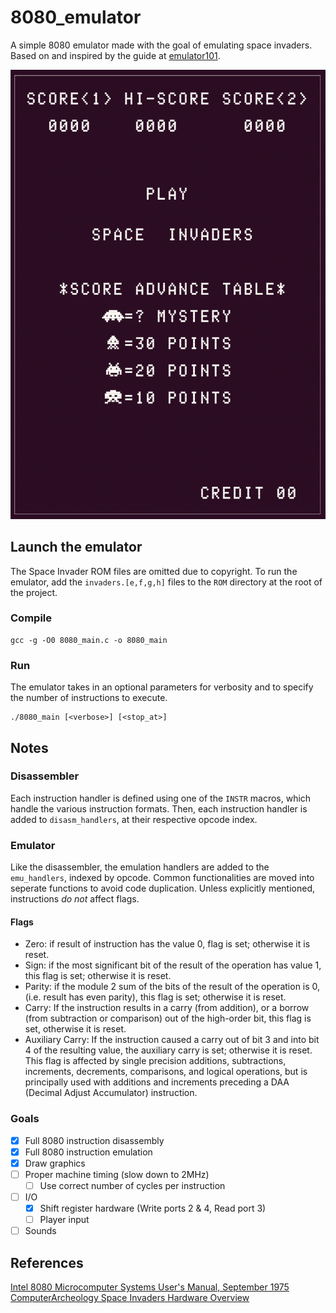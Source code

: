 # 8080_emulator

A simple 8080 emulator made with the goal of emulating space invaders. Based on and inspired by the guide at [emulator101](http://emulator101.com/).

![Preview Space Invaders Emulation](images/emulator-preview.png)

## Launch the emulator

The Space Invader ROM files are omitted due to copyright. To run the emulator, add the `invaders.[e,f,g,h]` files to the `ROM` directory at the root of the project.

### Compile

```
gcc -g -O0 8080_main.c -o 8080_main
```

### Run

The emulator takes in an optional parameters for verbosity and to specify the number of instructions to execute.

```
./8080_main [<verbose>] [<stop_at>]
```

## Notes

### Disassembler

Each instruction handler is defined using one of the `INSTR` macros, which handle the various instruction formats. Then, each instruction handler is added to `disasm_handlers`, at their respective opcode index.

### Emulator

Like the disassembler, the emulation handlers are added to the `emu_handlers`, indexed by opcode. Common functionalities are moved into seperate functions to avoid code duplication. Unless explicitly mentioned, instructions _do not_ affect flags.

#### Flags

- Zero: if result of instruction has the value 0, flag is set; otherwise it is reset.
- Sign: if the most significant bit of the result of the operation has value 1, this flag is set; otherwise it is reset.
- Parity: if the module 2 sum of the bits of the result of the operation is 0, (i.e. result has even parity), this flag is set; otherwise it is reset.
- Carry: If the instruction results in a carry (from addition), or a borrow  (from subtraction or comparison) out of the high-order bit, this flag is set, otherwise it is reset.
- Auxiliary Carry: If the instruction caused a carry out of bit 3 and into bit 4 of the resulting value, the auxiliary carry is set; otherwise it is reset. This flag is affected by single precision additions, subtractions, increments, decrements, comparisons, and logical operations, but is principally used with additions and increments preceding a DAA (Decimal Adjust Accumulator) instruction.

### Goals

- [x] Full 8080 instruction disassembly
- [x] Full 8080 instruction emulation
- [x] Draw graphics
- [ ] Proper machine timing (slow down to 2MHz)
    - [ ] Use correct number of cycles per instruction
- [ ] I/O
    - [x] Shift register hardware (Write ports 2 & 4, Read port 3)
    - [ ] Player input
- [ ] Sounds

## References
[Intel 8080 Microcomputer Systems User's Manual, September 1975](http://www.nj7p.info/Manuals/PDFs/Intel/9800153B.pdf)
[ComputerArcheology Space Invaders Hardware Overview](http://computerarcheology.com/Arcade/SpaceInvaders/Hardware.html)
